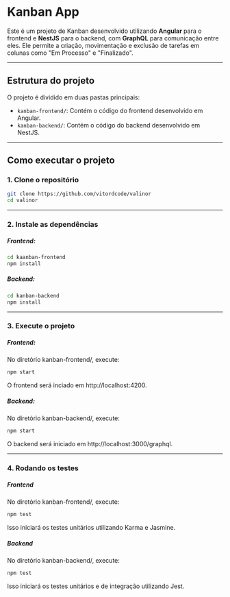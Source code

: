 # **Kanban App**

Este é um projeto de Kanban desenvolvido utilizando **Angular** para o frontend e **NestJS** para o backend, com **GraphQL** para comunicação entre eles. Ele permite a criação, movimentação e exclusão de tarefas em colunas como "Em Processo" e "Finalizado".

---

## **Estrutura do projeto**

O projeto é dividido em duas pastas principais:

- `kanban-frontend/`: Contém o código do frontend desenvolvido em Angular.
- `kanban-backend/`: Contém o código do backend desenvolvido em NestJS.

---

## **Como executar o projeto**

### 1. **Clone o repositório**

```bash
git clone https://github.com/vitordcode/valinor
cd valinor
```

---

### 2. **Instale as dependências**

##### Frontend:
```bash
cd kaanban-frontend
npm install
```

##### Backend:
```bash
cd kanban-backend
npm install
```

---

### 3. **Execute o projeto**

##### Frontend:

No diretório kanban-frontend/, execute:
```bash
npm start
```
O frontend será inciado em http://localhost:4200.

##### Backend:

No diretório kanban-backend/, execute:
```bash
npm start
```
O backend será iniciado em http://localhost:3000/graphql.

---


### 4. **Rodando os testes**

##### Frontend

No diretório kanban-frontend/, execute:
```bash
npm test
```
Isso iniciará os testes unitários utilizando Karma e Jasmine.

##### Backend

No diretório kanban-backend/, execute:
```bash
npm test
```
Isso iniciará os testes unitários e de integração utilizando Jest.